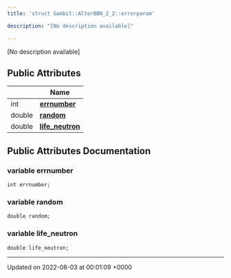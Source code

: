 ```yaml
---
title: 'struct Gambit::AlterBBN_2_2::errorparam'

description: "[No description available]"

---
```









[No description available]

## Public Attributes

|                | Name           |
| -------------- | -------------- |
| int | **[errnumber](/documentation/code/colliderbit_development/classes/structgambit_1_1alterbbn__2__2_1_1errorparam/#variable-errnumber)**  |
| double | **[random](/documentation/code/colliderbit_development/classes/structgambit_1_1alterbbn__2__2_1_1errorparam/#variable-random)**  |
| double | **[life_neutron](/documentation/code/colliderbit_development/classes/structgambit_1_1alterbbn__2__2_1_1errorparam/#variable-life-neutron)**  |

## Public Attributes Documentation

### variable errnumber

```
int errnumber;
```


### variable random

```
double random;
```


### variable life_neutron

```
double life_neutron;
```


-------------------------------

Updated on 2022-08-03 at 00:01:09 +0000